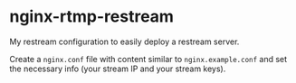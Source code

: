# nginx-rtmp-restream
My restream configuration to easily deploy a restream server.

Create a `nginx.conf` file with content similar to `nginx.example.conf` and set the necessary info (your stream IP and your stream keys).
